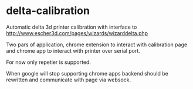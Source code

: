 # delta-calibration
Automatic delta 3d printer calibration with interface to http://www.escher3d.com/pages/wizards/wizarddelta.php

Two pars of application, chrome extension to interact with calibration page and chrome app to interact with printer over serial port.

For now only repetier is supported.

When google will stop supporting chrome apps backend should be rewritten and communicate with page via websock.
